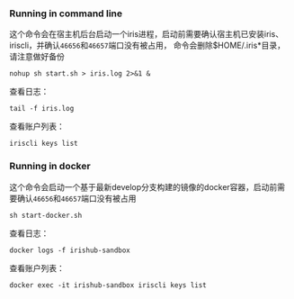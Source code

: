 ### Running in command line
这个命令会在宿主机后台启动一个iris进程，启动前需要确认宿主机已安装iris、iriscli，并确认`46656`和`46657`端口没有被占用，
命令会删除$HOME/.iris*目录，请注意做好备份
```
nohup sh start.sh > iris.log 2>&1 &
```
查看日志：
```$xslt
tail -f iris.log
```
查看账户列表：
```$xslt
iriscli keys list
```

### Running in docker
这个命令会启动一个基于最新develop分支构建的镜像的docker容器，启动前需要确认`46656`和`46657`端口没有被占用
```
sh start-docker.sh
```
查看日志：
```$xslt
docker logs -f irishub-sandbox
```
查看账户列表：
```$xslt
docker exec -it irishub-sandbox iriscli keys list
```